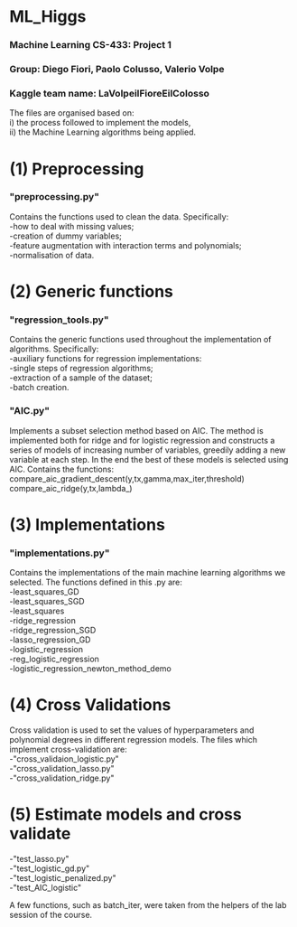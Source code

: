 # ML_Higgs

### Machine Learning CS-433: Project 1
### Group: Diego Fiori, Paolo Colusso, Valerio Volpe
### Kaggle team name: LaVolpeilFioreEilColosso

The files are organised based on:<br />
i) the process followed to implement the models,<br />
ii) the Machine Learning algorithms being applied.<br />

# (1) Preprocessing 

### "preprocessing.py" <br />
Contains the functions used to clean the data. Specifically:<br />
-how to deal with missing values;<br />
-creation of dummy variables;<br />
-feature augmentation with interaction terms and polynomials;<br />
-normalisation of data.<br />



# (2) Generic functions

### "regression_tools.py" <br />
Contains the generic functions used throughout the implementation of algorithms. Specifically:<br />
-auxiliary functions for regression implementations: <br />
-single steps of regression algorithms;<br />
-extraction of a sample of the dataset;<br />
-batch creation.<br />

### "AIC.py"<br />
Implements a subset selection method based on AIC. The method is implemented both for ridge and for logistic regression and constructs a series of models of increasing number of variables, greedily adding a new variable at each step. In the end the best of these models is selected using AIC. Contains the functions:
compare_aic_gradient_descent(y,tx,gamma,max_iter,threshold)<br />
compare_aic_ridge(y,tx,lambda_)<br />



# (3) Implementations

### "implementations.py"<br />
Contains the implementations of the main machine learning algorithms we selected. The functions defined in this .py are:<br />
-least_squares_GD<br />
-least_squares_SGD<br />
-least_squares<br />
-ridge_regression<br />
-ridge_regression_SGD<br />
-lasso_regression_GD<br />
-logistic_regression<br />
-reg_logistic_regression<br />
-logistic_regression_newton_method_demo<br />



# (4) Cross Validations
Cross validation is used to set the values of hyperparameters and polynomial degrees in different regression models. The files which implement cross-validation are: <br />
-"cross_validaion_logistic.py"<br />
-"cross_validation_lasso.py"<br />
-"cross_validation_ridge.py"<br />



# (5) Estimate models and cross validate
-"test_lasso.py"<br />
-"test_logistic_gd.py"<br />
-"test_logistic_penalized.py"<br />
-"test_AIC_logistic"<br />


A few functions, such as batch_iter, were taken from the helpers of the lab session of the course.

